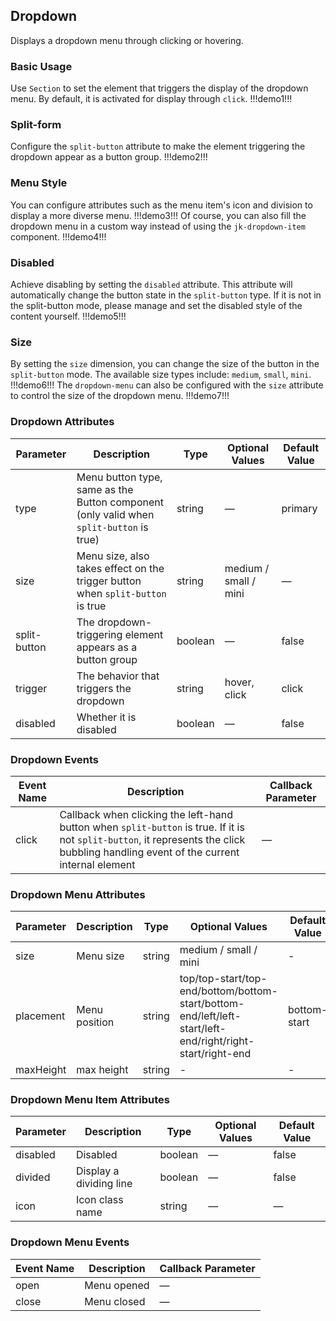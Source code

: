 ## Dropdown

Displays a dropdown menu through clicking or hovering.

### Basic Usage

Use `Section` to set the element that triggers the display of the dropdown menu. By default, it is activated for display through `click`.
!!!demo1!!!

### Split-form

Configure the `split-button` attribute to make the element triggering the dropdown appear as a button group.
!!!demo2!!!

### Menu Style

You can configure attributes such as the menu item's icon and division to display a more diverse menu.
!!!demo3!!!
Of course, you can also fill the dropdown menu in a custom way instead of using the `jk-dropdown-item` component.
!!!demo4!!!

### Disabled

Achieve disabling by setting the `disabled` attribute. This attribute will automatically change the button state in the `split-button` type. If it is not in the split-button mode, please manage and set the disabled style of the content yourself.
!!!demo5!!!

### Size

By setting the `size` dimension, you can change the size of the button in the `split-button` mode.
The available size types include: `medium`, `small`, `mini`.
!!!demo6!!!
The `dropdown-menu` can also be configured with the `size` attribute to control the size of the dropdown menu.
!!!demo7!!!

### Dropdown Attributes

| Parameter    | Description                                                                             | Type    | Optional Values       | Default Value |
| ------------ | --------------------------------------------------------------------------------------- | ------- | --------------------- | ------------- |
| type         | Menu button type, same as the Button component (only valid when `split-button` is true) | string  | —                     | primary       |
| size         | Menu size, also takes effect on the trigger button when `split-button` is true          | string  | medium / small / mini | —             |
| split-button | The dropdown-triggering element appears as a button group                               | boolean | —                     | false         |
| trigger      | The behavior that triggers the dropdown                                                 | string  | hover, click          | click         |
| disabled     | Whether it is disabled                                                                  | boolean | —                     | false         |

### Dropdown Events

| Event Name | Description                                                                                                                                                                           | Callback Parameter |
| ---------- | ------------------------------------------------------------------------------------------------------------------------------------------------------------------------------------- | ------------------ |
| click      | Callback when clicking the left-hand button when `split-button` is true. If it is not `split-button`, it represents the click bubbling handling event of the current internal element | —                  |

### Dropdown Menu Attributes

| Parameter | Description   | Type   | Optional Values                                                                                           | Default Value |
| --------- | ------------- | ------ | --------------------------------------------------------------------------------------------------------- | ------------- |
| size      | Menu size     | string | medium / small / mini                                                                                     | -             |
| placement | Menu position | string | top/top-start/top-end/bottom/bottom-start/bottom-end/left/left-start/left-end/right/right-start/right-end | bottom-start  |
| maxHeight | max height    | string | -                                                                                                         | -             |

### Dropdown Menu Item Attributes

| Parameter | Description             | Type    | Optional Values | Default Value |
| --------- | ----------------------- | ------- | --------------- | ------------- |
| disabled  | Disabled                | boolean | —               | false         |
| divided   | Display a dividing line | boolean | —               | false         |
| icon      | Icon class name         | string  | —               | —             |

### Dropdown Menu Events

| Event Name | Description | Callback Parameter |
| ---------- | ----------- | ------------------ |
| open       | Menu opened | —                  |
| close      | Menu closed | —                  |
